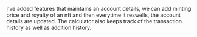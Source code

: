 I've added features that maintains an account details, we can add minting price and royalty of an nft and then everytime it reswells, the account details are updated. The calculator also keeps track of the transaction history as well as addition history. 
    
